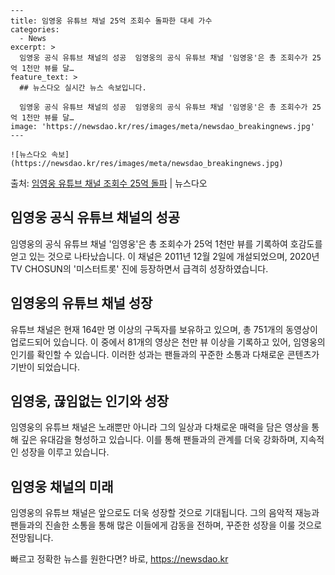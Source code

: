     ---
    title: 임영웅 유튜브 채널 25억 조회수 돌파한 대세 가수
    categories:
      - News
    excerpt: >
      임영웅 공식 유튜브 채널의 성공  임영웅의 공식 유튜브 채널 '임영웅'은 총 조회수가 25억 1천만 뷰를 달…
    feature_text: >
      ## 뉴스다오 실시간 뉴스 속보입니다.
    
      임영웅 공식 유튜브 채널의 성공  임영웅의 공식 유튜브 채널 '임영웅'은 총 조회수가 25억 1천만 뷰를 달…
    image: 'https://newsdao.kr/res/images/meta/newsdao_breakingnews.jpg'
    ---
    
    ![뉴스다오 속보](https://newsdao.kr/res/images/meta/newsdao_breakingnews.jpg)

<p>출처: <a href="https://newsdao.kr/4489" rel="dofollow">임영웅 유튜브 채널 조회수 25억 돌파</a> | 뉴스다오</p>

<h2 data-ke-size="size26">임영웅 공식 유튜브 채널의 성공</h2>
임영웅의 공식 유튜브 채널 '임영웅'은 총 조회수가 25억 1천만 뷰를 기록하여 호감도를 얻고 있는 것으로 나타났습니다. 이 채널은 2011년 12월 2일에 개설되었으며, 2020년 TV CHOSUN의 '미스터트롯' 진에 등장하면서 급격히 성장하였습니다.

<h2 data-ke-size="size26">임영웅의 유튜브 채널 성장</h2>
유튜브 채널은 현재 164만 명 이상의 구독자를 보유하고 있으며, 총 751개의 동영상이 업로드되어 있습니다. 이 중에서 81개의 영상은 천만 뷰 이상을 기록하고 있어, 임영웅의 인기를 확인할 수 있습니다. 이러한 성과는 팬들과의 꾸준한 소통과 다채로운 콘텐츠가 기반이 되었습니다.

<h2 data-ke-size="size26">임영웅, 끊임없는 인기와 성장</h2>
임영웅의 유튜브 채널은 노래뿐만 아니라 그의 일상과 다채로운 매력을 담은 영상을 통해 깊은 유대감을 형성하고 있습니다. 이를 통해 팬들과의 관계를 더욱 강화하며, 지속적인 성장을 이루고 있습니다.

<h2 data-ke-size="size26">임영웅 채널의 미래</h2>
임영웅의 유튜브 채널은 앞으로도 더욱 성장할 것으로 기대됩니다. 그의 음악적 재능과 팬들과의 진솔한 소통을 통해 많은 이들에게 감동을 전하며, 꾸준한 성장을 이룰 것으로 전망됩니다.  

빠르고 정확한 뉴스를 원한다면? 바로, <a href="https://newsdao.kr" rel="dofollow">https://newsdao.kr</a>


    
